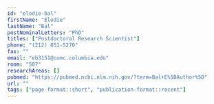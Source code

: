 ```yaml
---
id: "elodie-bal"
firstName: "Elodie"
lastName: "Bal"
postNominalLetters: "PhD"
titles: ["Postdoctoral Research Scientist"]
phone: "(212) 851-5270"
fax: ""
email: "eb3151@cumc.columbia.edu"
room: "507"
researchAreas: []
pubmed: "https://pubmed.ncbi.nlm.nih.gov/?term=Bal+E%5BAuthor%5D"
url: ""
tags: ["page-format::short", "publication-format::recent"]
---
```

